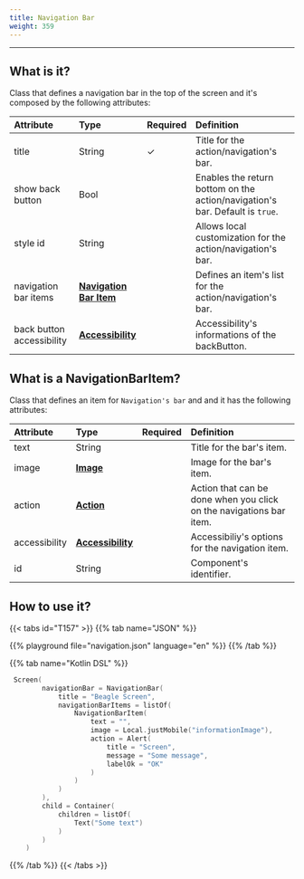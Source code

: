 ```yaml
---
title: Navigation Bar
weight: 359
---
```


---

## **What is it?**

Class that defines a navigation bar in the top of the screen and it's composed by the following attributes:

| **Attribute** | **Type** | Required | Definition |
| :--- | :--- | :--- | :--- |
| title | String |    ✓ | Title for the action/navigation's bar. |
| show back button | Bool |  | Enables the return bottom on the action/navigation's bar. Default is `true`. |
| style id | String |  | Allows local customization for the action/navigation's bar. |
| navigation bar items | [**Navigation Bar Item**](#what-is-a-navigationbaritem) |  | Defines an item's list for the action/navigation's bar. |
| back button accessibility | [**Accessibility**](/api/accessibility) |  | Accessibility's informations of the backButton. |

## What is a NavigationBarItem?

Class that defines an item for `Navigation's bar` and and it has the following attributes: 

| **Attribute** | **Type** | Required | Definition |
| :--- | :--- | :--- | :--- |
| text | String |  | Title for the bar's item. |
| image | [**Image**](/api/components/ui/image/) |  | Image for the bar's item. |
| action | [**Action**](/api/actions/) |  | Action that can be done when you click on the navigations bar item. |
| accessibility | [**Accessibility**](/api/accessibility) |  | Accessibiliy's options for the navigation item. |
| id | String |  | Component's identifier. |

## **How to use it?**

{{< tabs id="T157" >}}
{{% tab name="JSON" %}}
<!-- json-playground:navigation.json
{
   "_beagleComponent_":"beagle:screenComponent",
   "navigationBar":{
      "title":"Beagle Screen",
      "showBackButton":true,
      "navigationBarItems":[
         {
            "_beagleComponent_":"beagle:navigationBarItem",
            "text":"",
            "image":{
               "_beagleImagePath_":"local",
               "mobileId":"informationImage"
            },
            "action":{
               "_beagleAction_":"beagle:alert",
               "title":"Screen",
               "message":"Some message",
               "labelOk":"OK"
            }
         }
      ]
   },
   "child":{
      "_beagleComponent_":"beagle:container",
      "children":[
         {
            "_beagleComponent_":"beagle:text",
            "text":"Some text"
         }
      ]
   }
}
-->
{{% playground file="navigation.json" language="en" %}}
{{% /tab %}}

{{% tab name="Kotlin DSL" %}}
```kotlin
 Screen(
        navigationBar = NavigationBar(
            title = "Beagle Screen",
            navigationBarItems = listOf(
                NavigationBarItem(
                    text = "",
                    image = Local.justMobile("informationImage"),
                    action = Alert(
                        title = "Screen",
                        message = "Some message",
                        labelOk = "OK"
                    )
                )
            )
        ),
        child = Container(
            children = listOf(
                Text("Some text")
            )
        )
    )
```
{{% /tab %}}
{{< /tabs >}}

